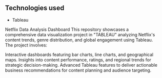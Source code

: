 ## Technologies used
- Tableau



Netflix Data Analysis Dashboard
This repository showcases a comprehensive data visualization project in "TABLEAU" analyzing Netflix's content trends, genre distribution, and global engagement using Tableau. The project involves:

Interactive dashboards featuring bar charts, line charts, and geographical maps.
Insights into content performance, ratings, and regional trends for strategic decision-making.
Advanced Tableau features to deliver actionable business recommendations for content planning and audience targeting.
